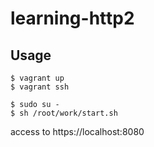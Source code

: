 # learning-http2

## Usage

```
$ vagrant up
$ vagrant ssh

$ sudo su -
$ sh /root/work/start.sh
```

access to https://localhost:8080
